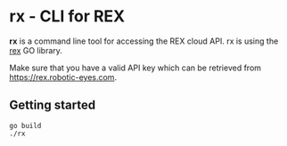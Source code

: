 # rx - CLI for REX

**rx** is a command line tool for accessing the REX cloud API. rx is using the [rex](https://github.com/breiting/rex) GO library.

Make sure that you have a valid API key which can be retrieved from https://rex.robotic-eyes.com.

## Getting started

```
go build
./rx
```

